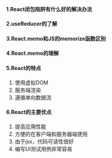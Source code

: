 #### 1.React闭包陷阱有什么好的解决办法

#### 2.useReducer的了解

#### 3.React.memo和JS的memorize函数区别

#### 4.React.memo的理解

#### 5.React的特点

1. 使用虚拟DOM
2. 服务端渲染
3. 遵循单向数据流

#### 6.React的主要优点

1. 提高应用性能
2. 方便的在客户端和服务器端使用
3. 由于jsx，代码可读性很好
4. 编写UI测试用例非常容易


